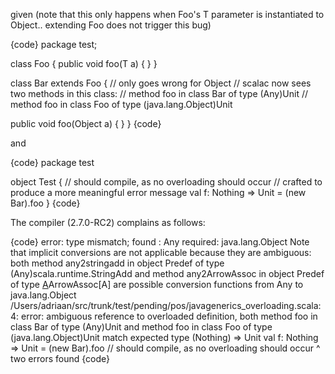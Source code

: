 given (note that this only happens when Foo's T parameter is instantiated to Object.. extending Foo<String> does not trigger this bug)

{code}
package test;

class Foo<T> {
	public void foo(T a) { }
} 

class Bar extends Foo<Object> { // only goes wrong for Object
  // scalac now sees two methods in this class:
    // method foo in class Bar of type (Any)Unit
    // method foo in class Foo of type (java.lang.Object)Unit

  public void foo(Object a) { }
}
{code}

and 

{code}
package test

object Test {
  // should compile, as no overloading should occur
  // crafted to produce a more meaningful error message
  val f: Nothing => Unit = (new Bar).foo 
}
{code}

The compiler (2.7.0-RC2) complains as follows:

{code}
error: type mismatch;
 found   : Any
 required: java.lang.Object
Note that implicit conversions are not applicable because they are ambiguous:
 both method any2stringadd in object Predef of type (Any)scala.runtime.StringAdd
 and method any2ArrowAssoc in object Predef of type [A](A)ArrowAssoc[A]
 are possible conversion functions from Any to java.lang.Object
/Users/adriaan/src/trunk/test/pending/pos/javagenerics_overloading.scala:4: error: ambiguous reference to overloaded definition,
both method foo in class Bar of type (Any)Unit
and  method foo in class Foo of type (java.lang.Object)Unit
match expected type (Nothing) => Unit
  val f: Nothing => Unit = (new Bar).foo // should compile, as no overloading should occur
                                     ^
two errors found
{code}
